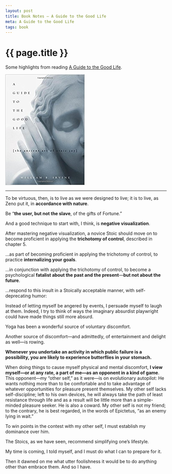 ```yaml
---
layout: post
title: Book Notes – A Guide to the Good Life
meta: A Guide to the Good Life
tags: book
---
```


# {{ page.title }}

Some highlights from reading [A Guide to the Good Life](http://amzn.eu/36JyATQ).

![Book Cover of A Guide to the Good Life](/images/posts/a-guide-to-the-good-life.jpg)

---

To be virtuous, then, is to live as we were designed to live; it is to live, as Zeno put it, in **accordance with nature**.

Be “**the user, but not the slave**, of the gifts of Fortune.”

And a good technique to start with, I think, is **negative visualization**.

After mastering negative visualization, a novice Stoic should move on to become proficient in applying the **trichotomy of control**, described in chapter 5.

…as part of becoming proficient in applying the trichotomy of control, to practice **internalizing your goals**.

…in conjunction with applying the trichotomy of control, to become a psychological **fatalist about the past and the present**—**but not about the future**.

…respond to this insult in a Stoically acceptable manner, with self-deprecating humor:

Instead of letting myself be angered by events, I persuade myself to laugh at them. Indeed, I try to think of ways the imaginary absurdist playwright could have made things still more absurd.

Yoga has been a wonderful source of voluntary discomfort.

Another source of discomfort—and admittedly, of entertainment and delight as well—is rowing.

**Whenever you undertake an activity in which public failure is a possibility, you are likely to experience butterflies in your stomach.**

When doing things to cause myself physical and mental discomfort, **I view myself—or at any rate, a part of me—as an opponent in a kind of game**. This opponent—my “other self,” as it were—is on evolutionary autopilot: He wants nothing more than to be comfortable and to take advantage of whatever opportunities for pleasure present themselves. My other self lacks self-discipline; left to his own devices, he will always take the path of least resistance through life and as a result will be little more than a simple-minded pleasure seeker. He is also a coward. My other self is not my friend; to the contrary, he is best regarded, in the words of Epictetus, “as an enemy lying in wait.”

To win points in the contest with my other self, I must establish my dominance over him.

The Stoics, as we have seen, recommend simplifying one’s lifestyle.

My time is coming, I told myself, and I must do what I can to prepare for it.

Then it dawned on me what utter foolishness it would be to do anything other than embrace them. And so I have.
